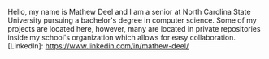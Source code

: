 Hello, my name is Mathew Deel and I am a senior at North Carolina State University pursuing a bachelor's degree in computer science. Some of my projects are located here, however, many are located in private repositories inside my school's organization which allows for easy collaboration.
[LinkedIn]: https://www.linkedin.com/in/mathew-deel/

<!---
mathewdeel/mathewdeel is a ✨ special ✨ repository because its `README.md` (this file) appears on your GitHub profile.
You can click the Preview link to take a look at your changes.
--->
